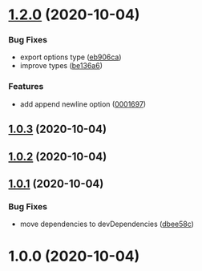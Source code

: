 # [1.2.0](https://github.com/bconnorwhite/write-file-safe/compare/v1.0.3...v1.2.0) (2020-10-04)


### Bug Fixes

* export options type ([eb906ca](https://github.com/bconnorwhite/write-file-safe/commit/eb906ca07c838ff006e73c84f6c6038afe8ccb7f))
* improve types ([be136a6](https://github.com/bconnorwhite/write-file-safe/commit/be136a640ab052a7637a21da03e45693434d2825))


### Features

* add append newline option ([0001697](https://github.com/bconnorwhite/write-file-safe/commit/000169729d124ab17ac25145da4f8f2611028ec7))



## [1.0.3](https://github.com/bconnorwhite/write-file-safe/compare/v1.0.2...v1.0.3) (2020-10-04)



## [1.0.2](https://github.com/bconnorwhite/write-file-safe/compare/v1.0.1...v1.0.2) (2020-10-04)



## [1.0.1](https://github.com/bconnorwhite/write-file-safe/compare/v1.0.0...v1.0.1) (2020-10-04)


### Bug Fixes

* move dependencies to devDependencies ([dbee58c](https://github.com/bconnorwhite/write-file-safe/commit/dbee58c984640b2dc86783cb64a16139957c59c4))



# 1.0.0 (2020-10-04)



